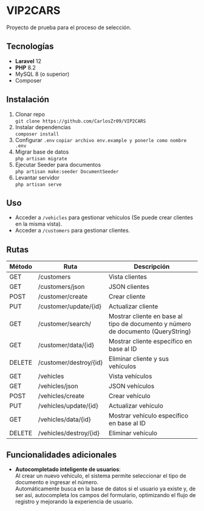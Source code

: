 # VIP2CARS

Proyecto de prueba para el proceso de selección.

## Tecnologías

- **Laravel** 12  
- **PHP** 8.2  
- MySQL 8 (o superior)  
- Composer  

## Instalación

1. Clonar repo  
   `git clone https://github.com/CarlosZr09/VIP2CARS`  
2. Instalar dependencias  
   `composer install`  
3. Configurar `.env` 
   `copiar archivo env.example y ponerle como nombre .env` 
4. Migrar base de datos  
   `php artisan migrate`  
5. Ejecutar Seeder para documentos  
   `php artisan make:seeder DocumentSeeder`  
6. Levantar servidor  
   `php artisan serve`

## Uso

- Acceder a `/vehicles` para gestionar vehículos (Se puede crear clientes en la misma vista).
- Acceder a `/customers` para gestionar clientes.

## Rutas

| Método | Ruta                   | Descripción                                                                          |
|--------|-------------------------|--------------------------------------------------------------------------------------|
| GET    | /customers               | Vista clientes                                                                      |
| GET    | /customers/json          | JSON clientes                                                                       |
| POST   | /customer/create         | Crear cliente                                                                       |
| PUT    | /customer/update/{id}    | Actualizar cliente                                                                  |
| GET    | /customer/search/        | Mostrar cliente en base al tipo de documento y número de documento (QueryString)    |
| GET    | /customer/data/{id}      | Mostrar cliente específico en base al ID                                            |
| DELETE | /customer/destroy/{id}   | Eliminar cliente y sus vehículos                                                    |
| GET    | /vehicles                | Vista vehículos                                                                     |
| GET    | /vehicles/json           | JSON vehículos                                                                      |
| POST   | /vehicles/create         | Crear vehículo                                                                      |
| PUT    | /vehicles/update/{id}    | Actualizar vehículo                                                                 |
| GET    | /vehicles/data/{id}      | Mostrar vehículo específico en base al ID                                           |
| DELETE | /vehicles/destroy/{id}   | Eliminar vehículo                                                                   |

## Funcionalidades adicionales

- **Autocompletado inteligente de usuarios**:  
  Al crear un nuevo vehículo, el sistema permite seleccionar el tipo de documento e ingresar el número.  
  Automáticamente busca en la base de datos si el usuario ya existe y, de ser así, autocompleta los campos del formulario, optimizando el flujo de registro y mejorando la experiencia de usuario.
